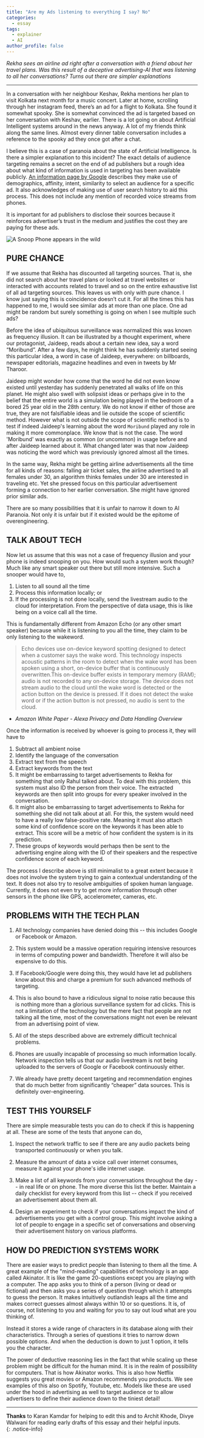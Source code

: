 ```yaml
---
title: "Are my Ads listening to everything I say? No"
categories:
  - essay
tags:
  - explainer
  - AI
author_profile: false
---
```


*Rekha sees an airline ad right after a conversation with a friend about her travel plans. Was this result of a deceptive advertising-AI that was listening to all her conversations? Turns out there are simpler explanations*

---

In a conversation with her neighbour Keshav, Rekha mentions her plan to visit Kolkata next month for a music concert. Later at home, scrolling through her instagram feed, there’s an ad for a flight to Kolkata. She found it somewhat spooky. She is somewhat convinced the ad is targeted based on her conversation with Keshav, earlier. There is a lot going on about Artificial Intelligent systems around in the news anyway. A lot of my friends think along the same lines. Almost every dinner table conversation includes a reference to the spooky ad they once got after a chat.

I believe this is a case of paranoia about the state of Artificial Intelligence. Is there a simpler explanation to this incident? The exact details of audience targeting remains a secret on the end of ad publishers but a rough idea about what kind of information is used in targeting has been available publicly. [An information page by Google](https://support.google.com/google-ads/answer/1704368?hl=en) describes they make use of demographics, affinity, intent, similarity to select an audience for a specific ad. It also acknowledges of making use of user search history to aid this process. This does not include any mention of recorded voice streams from phones.

It is important for ad publishers to disclose their sources because it reinforces advertiser’s trust in the medium and justifies the cost they are paying for these ads.

![A Snoop Phone appears in the wild](/images/snoop-phone.svg)

## PURE CHANCE

If we assume that Rekha has discounted all targeting sources. That is, she did not search about her travel plans or looked at travel websites or interacted with accounts related to travel and so on the entire exhaustive list of all ad targeting sources. This leaves us with only with pure chance. I know just saying this is coincidence doesn’t cut it. For all the times this has happened to me, I would see similar ads at more than one place. One ad might be random but surely something is going on when I see multiple such ads?

Before the idea of ubiquitous surveillance was normalized this was known as frequency illusion. It can be illustrated by a thought experiment, where our protagonist, Jaideep, reads about a certain new idea, say a word “Moribund”. After a few days, he might think he has suddenly started seeing this particular idea, a word in case of Jaideep, everywhere: on billboards, newspaper editorials, magazine headlines and even in tweets by Mr Tharoor.

Jaideep might wonder how come that the word he did not even know existed until yesterday has suddenly penetrated all walks of life on this planet. He might also swell with solipsist ideas or perhaps give in to the belief that the entire world is a simulation being played in the bedroom of a bored 25 year old in the 28th century. We do not know if either of those are true, they are not falsifiable ideas and lie outside the scope of scientific method. However what is not outside the scope of scientific method is to test if indeed Jaideep's learning about the word `Moribund` played any role in making it more commonplace. We know that is not the case. The word 'Moribund' was exactly as common (or uncommon) in usage before and after Jaideep learned about it. What changed later was that now Jaideep was noticing the word which was previously ignored almost all the times.

In the same way, Rekha might be getting airline advertisements all the time for all kinds of reasons: falling air ticket sales, the airline advertised to all females under 30, an algorithm thinks females under 30 are interested in traveling etc. Yet she pressed focus on this particular advertisement forming a connection to her earlier conversation. She might have ignored prior similar ads.

There are so many possibilities that it is unfair to narrow it down to AI Paranoia. Not only it is unfair but if it existed would be the epitome of overengineering.

## TALK ABOUT TECH

Now let us assume that this was not a case of frequency illusion and your phone is indeed snooping on you. How would such a system work though? Much like any smart speaker out there but still more intensive. Such a snooper would have to,

1. Listen to all sound all the time  
2. Process this information locally; or  
3. If the processing is not done locally, send the livestream audio to the cloud for interpretation. From the perspective of data usage, this is like being on a voice call all the time.  

This is fundamentally different from Amazon Echo (or any other smart speaker) because while it is listening to you all the time, they claim to be only listening to the wakeword. 

> Echo devices use on-device keyword spotting designed to detect when a customer says the wake word. This technology inspects acoustic patterns in the room to detect when the wake word has been spoken using a short, on-device buffer that is continuously overwritten.This on-device buffer exists in temporary memory (RAM); audio is not recorded to any on-device storage. The device does not stream audio to the cloud until the wake word is detected or the action button on the device is pressed. If it does not detect the wake word or if the action button is not pressed, no audio is sent to the cloud.

- *Amazon White Paper - Alexa Privacy and Data Handling Overview*

Once the information is received by whoever is going to process it, they will have to

1. Subtract all ambient noise   
2. Identify the language of the conversation   
3. Extract text from the speech   
4. Extract keywords from the text    
5. It might be embarrassing to target advertisements to Rekha for something that only Rahul talked about. To deal with this problem, this system must also ID the person from their voice. The extracted keywords are then split into groups for every speaker involved in the conversation.    
6. It might also be embarrassing to target advertisements to Rekha for something she did not talk about at all. For this, the system would need to have a really low false-positive rate. Meaning it must also attach some kind of confidence score on the keywords it has been able to extract. This score will be a metric of how confident the system is in its prediction.    
6. These groups of keywords would perhaps then be sent to the advertising engine along with the ID of their speakers and the respective confidence score of each keyword.    

The process I describe above is still minimalist to a great extent because it does not involve the system trying to gain a contextual understanding of the text. It does not also try to resolve ambiguities of spoken human language. Currently, it does not even try to get more information through other sensors in the phone like GPS, accelerometer, cameras, etc.

## PROBLEMS WITH THE TECH PLAN

1. All technology companies have denied doing this -- this includes Google or Facebook or Amazon.

1. This system would be a massive operation requiring intensive resources in terms of computing power and bandwidth. Therefore it will also be expensive to do this.

1. If Facebook/Google were doing this, they would have let ad publishers know about this and charge a premium for such advanced methods of targeting.

1. This is also bound to have a ridiculous signal to noise ratio because this is nothing more than a glorious surveillance system for ad clicks. This is not a limitation of the technology but the mere fact that people are not talking all the time, most of the conversations might not even be relevant from an advertising point of view.

1. All of the steps described above are extremely difficult technical problems.

1. Phones are usually incapable of processing so much information locally. Network inspection tells us that our audio livestream is not being uploaded to the servers of Google or Facebook continuously either.

1. We already have pretty decent targeting and recommendation engines that do much better from significantly “cheaper” data sources. This is definitely over-engineering.

## TEST THIS YOURSELF

There are simple measurable tests you can do to check if this is happening at all. These are some of the tests that anyone can do,

1. Inspect the network traffic to see if there are any audio packets being transported continuously or when you talk.

1. Measure the amount of data a voice call over internet consumes, measure it against your phone's idle internet usage.

1. Make a list of all keywords from your conversations throughout the day -- in real life or on phone. The more diverse this list the better. Maintain a daily checklist for every keyword from this list -- check if you received an advertisement about them all.

1. Design an experiment to check if your conversations impact the kind of advertisements you get with a control group. This might involve asking a lot of people to engage in a specific set of conversations and observing their advertisement history on various platforms.

## HOW DO PREDICTION SYSTEMS WORK

There are easier ways to predict people than listening to them all the time. A great example of the "mind-reading" capabilities of technology is an app called Akinator. It is like the game 20-questions except you are playing with a computer. The app asks you to think of a person (living or dead or fictional) and then asks you a series of question through which it attempts to guess the person. It makes intuitively outlandish leaps all the time and makes correct guesses almost always within 10 or so questions. It is, of course, not listening to you and waiting for you to say out loud what are you thinking of. 

Instead it stores a wide range of characters in its database along with their characteristics. Through a series of questions it tries to narrow down possible options. And when the deduction is down to just 1 option, it tells you the character.

The power of deductive reasoning lies in the fact that while scaling up these problem might be difficult for the human mind. It is in the realm of possibility for computers. That is how Akinator works. This is also how Netflix suggests you great movies or Amazon recommends you products. We see examples of this also on Spotify, Youtube, etc. Models like these are used under the hood in advertising as well to target audience or to allow advertisers to define their audience down to the tiniest detail!

---

**Thanks** to Karan Kamdar for helping to edit this and to Archit Khode, Divye Walwani for reading early drafts of this essay and their helpful inputs.   
{: .notice-info}
